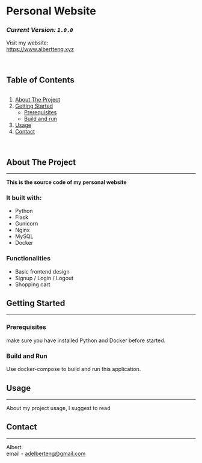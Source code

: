 # Personal Website
### *Current Version:  `1.0.0`* 

Visit my website:  
https://www.albertteng.xyz

<br />


<!-- TABLE OF CONTENTS -->

<summary><h2 style="display: inline-block">Table of Contents</h2></summary>
<ol>
  <li>
    <a href="#about-the-project">About The Project</a>
  </li>
  <li>
    <a href="#getting-started">Getting Started</a>
    <ul>
      <li><a href="#prerequisites">Prerequisites</a></li>
      <li><a href="#build-and-run">Build and run</a></li>
    </ul>
  </li>
  <li><a href="#usage">Usage</a></li>
  <li><a href="#contact">Contact</a></li>
</ol>

<br>

<!-- ABOUT THE PROJECT -->
## About The Project
---


**This is the source code of my personal website**     


### It built with:
* Python
* Flask
* Gunicorn
* Nginx
* MySQL
* Docker

### Functionalities
* Basic frontend design
* Signup / Login / Logout
* Shopping cart

<!-- GETTING STARTED -->
## Getting Started
---
### Prerequisites
make sure you have installed Python and Docker before started.


### Build and Run
Use docker-compose to build and run this application.



<!-- USAGE EXAMPLES -->
## Usage
---
About my project usage, I suggest to read 



<!-- CONTACT -->
## Contact
---

Albert:     
email - adelberteng@gmail.com




